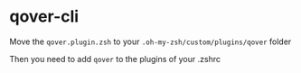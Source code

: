 # qover-cli

Move the `qover.plugin.zsh` to your `.oh-my-zsh/custom/plugins/qover` folder

Then you need to add `qover` to the plugins of your .zshrc
